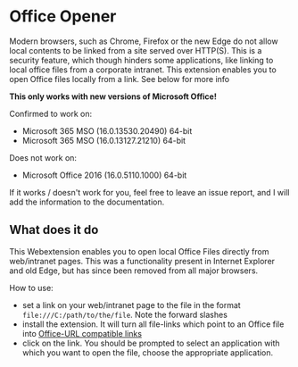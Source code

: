 # Office Opener
Modern browsers, such as Chrome, Firefox or the new Edge do not allow local contents to be linked from a site served over HTTP(S). This is a security feature, which though hinders some applications, like linking to local office files from a corporate intranet. This extension enables you to open Office files locally from a link. See below for more info

**This only works with new versions of Microsoft Office!**

Confirmed to work on:
- Microsoft 365 MSO (16.0.13530.20490) 64-bit
- Microsoft 365 MSO (16.0.13127.21210) 64-bit

Does not work on:
- Microsoft Office 2016 (16.0.5110.1000) 64-bit

If it works / doesn't work for you, feel free to leave an issue report, and I will add the information to the documentation.

## What does it do

This Webextension enables you to open local Office Files directly from web/intranet pages. This was a functionality present in Internet Explorer and old Edge, but has since been removed from all major browsers.

How to use:
- set a link on your web/intranet page to the file in the format `file:///C:/path/to/the/file`. Note the forward slashes
- install the extension. It will turn all file-links which point to an Office file into [Office-URL compatible links](https://docs.microsoft.com/en-us/office/client-developer/office-uri-schemes)
- click on the link. You should be prompted to select an application with which you want to open the file, choose the appropriate application.
